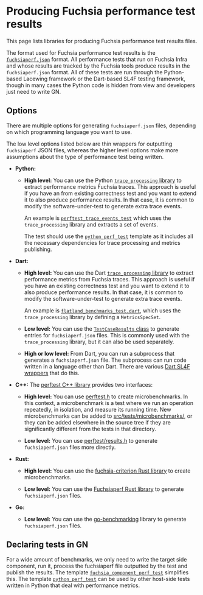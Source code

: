 # Producing Fuchsia performance test results

This page lists libraries for producing Fuchsia performance test
results files.

The format used for Fuchsia performance test results is the
[`fuchsiaperf.json`](fuchsiaperf_format.md) format. All performance
tests that run on Fuchsia Infra and whose results are tracked by the
Fuchsia tools produce results in the `fuchsiaperf.json` format. All of
these tests are run through the Python-based Lacewing framework or the
Dart-based SL4F testing framework, though in many cases the Python code
is hidden from view and developers just need to write GN.

## Options

There are multiple options for generating `fuchsiaperf.json` files,
depending on which programming language you want to use.

The low level options listed below are thin wrappers for outputting
`fuchsiaperf` JSON files, whereas the higher level options make more
assumptions about the type of performance test being written.

*   **Python:**

    *   **High level:** You can use the Python [`trace_processing`
        library][py_trace_processing] to extract performance metrics
        Fuchsia traces. This approach is useful if you have an from
        existing correctness test and you want to extend it to also
        produce performance results. In that case, it is common to
        modify the software-under-test to generate extra trace events.

        An example is [`perftest_trace_events_test`][perftest_trace_events_test]
        which uses the `trace_processing` library and extracts a set of events.

        The test should use the [`python_perf_test`][python_perf_test]
        template as it includes all the necessary dependencies for trace
        processing and metrics publishing.

        <!-- TODO(https://fxbug.dev/305080561): link to a better example -->

*   **Dart:**

    *   **High level:** You can use the Dart [`trace_processing`
        library][trace_processing] to extract performance metrics from
        Fuchsia traces. This approach is useful if you have an
        existing correctness test and you want to extend it to also
        produce performance results. In that case, it is common to
        modify the software-under-test to generate extra trace events.

        An example is
        [`flatland_benchmarks_test.dart`](/src/tests/end_to_end/perf/test/flatland_benchmarks_test.dart),
        which uses the `trace_processing` library by defining a
        `MetricsSpecSet`.

    *   **Low level:** You can use the [`TestCaseResults`
        class][metrics_results] to generate entries for
        `fuchsiaperf.json` files. This is commonly used with the
        `trace_processing` library, but it can also be used
        separately.

    *   **High or low level:** From Dart, you can run a subprocess
        that generates a `fuchsiaperf.json` file. The subprocess can
        run code written in a language other than Dart. There are
        various [Dart SL4F wrappers][dart-wrappers] that do this.

*   **C++:** The [perftest C++ library] provides two interfaces:

    *   **High level:** You can use [perftest.h] to create
        microbenchmarks. In this context, a microbenchmark is a test
        where we run an operation repeatedly, in isolation, and
        measure its running time. New microbenchmarks can be added to
        [src/tests/microbenchmarks/](/src/tests/microbenchmarks/), or
        they can be added elsewhere in the source tree if they are
        significantly different from the tests in that directory.

    *   **Low level:** You can use [perftest/results.h] to generate
        `fuchsiaperf.json` files more directly.

*   **Rust:**

    *   **High level:** You can use the [fuchsia-criterion Rust
        library] to create microbenchmarks.

    *   **Low level:** You can use the [Fuchsiaperf Rust library] to
        generate `fuchsiaperf.json` files.

*   **Go:**

    *   **Low level:** You can use the [go-benchmarking] library to
        generate `fuchsiaperf.json` files.

## Declaring tests in GN

For a wide amount of benchmarks, we only need to write the target side
component, run it, process the fuchsiaperf file outputted by the test
and publish the results. The template
[`fuchsia_component_perf_test`][perf_test_gn] simplifies this.
The template [`python_perf_test`][perf_test_gn] can be used by other host-side
tests written in Python that deal with performance metrics.


[dart-wrappers]: /src/tests/end_to_end/perf/test/
[fuchsia-criterion Rust library]: /src/developer/fuchsia-criterion/
[Fuchsiaperf Rust library]: /src/performance/lib/fuchsiaperf/src/lib.rs
[go-benchmarking]: /src/lib/go-benchmarking/
[metrics_results]: /sdk/testing/sl4f/client/lib/src/trace_processing/metrics_results.dart
[perftest C++ library]: /zircon/system/ulib/perftest/
[perftest.h]: /zircon/system/ulib/perftest/include/perftest/perftest.h
[perftest/results.h]: /zircon/system/ulib/perftest/include/perftest/results.h
[perf_test_gn]: /build/testing/perf/test.gni
[perftest_trace_events_test]: /src/tests/end_to_end/perf/test/perftest_trace_events_test.py
[python_perf_test]: /build/testing/perf/test.gni
[py_trace_processing]: /src/performance/lib/trace_processing/
[trace_processing]: /sdk/testing/sl4f/client/lib/src/trace_processing/
